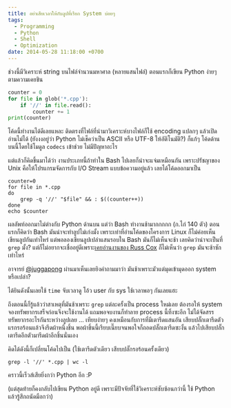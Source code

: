 ```yaml
---
title: อย่าเสียเวลาให้กับลูปที่เรียก System บ่อยๆ
tags:
  - Programming
  - Python
  - Shell
  - Optimization
date: 2014-05-28 11:18:00 +0700
---
```


ช่วงนี้มีวิเคราะห์ string บนไฟล์จำนวนมหาศาล (หลายแสนไฟล์) ตอนแรกก็เขียน Python ง่ายๆ ตามความเคยชิน

``` python
counter = 0
for file in glob('*.cpp'):
    if '//' in file.read():
        counter += 1
print(counter)
```

โค้ดนี้ทำงานได้ดีเลยแหละ ติดตรงที่ไฟล์ที่นำมาวิเคราะห์บางไฟล์ก็ใช้ encoding แปลกๆ แล้วเปิดอ่านไม่ได้ (ยังงงอยู่ว่า Python ไม่เช็คว่าเป็น ASCII หรือ UTF-8 ให้อัติโนมัติ?) ก็แก้ๆ โค้ดด้านบนนี้โดยใช้โมดูล `codecs` เข้าช่วย ไม่มีปัญหาอะไร

แต่แล้วก็คิดขึ้นมาได้ว่า งานประเภทนี้ถ้าทำใน Bash ไปเลยก็น่าจะแจ่มเหมือนกัน เพราะปรัชญาของ Unix คือให้โปรแกรมจัดการกับ I/O Stream แบบข้อความอยู่แล้ว เลยได้โค้ดออกมาเป็น

``` shell
counter=0
for file in *.cpp
do
    grep -q '//' "$file" && : $((counter++))
done
echo $counter
```

ผลลัพท์ออกมาไม่ต่างกับ Python ด้านบน แต่ว่า Bash ทำงานช้ามากกกกก (ก.ไก่ 140 ตัว) ตอนแรกก็คิดว่า Bash มันน่าจะทำลูปไม่เก่งมั้ง เพราะเท่าที่อ่านโค้ดของโครงการ Linux ก็ไม่ค่อยเห็นเขียนลูปกันเท่าไหร่ แต่พอลองเขียนลูปเปล่าแสนรอบใน Bash มันก็ไม่เห็นจะช้า เลยคิดว่าน่าจะเป็นที่ `grep` มั้ง? แต่ก็ไม่อยากจะเชื่ออยู่ดีเพราะ[เคยอ่านงานของ Russ Cox][russ cox regexpl] ก็ไม่เห็นว่า `grep` มันจะช้าซักเท่าไหร่


อาจารย์ [@juggapong][] ผ่านมาเห็นเลยยิงคำถามมาว่า มันช้าเพราะมัวแต่มุดเข้ามุดออก system หรือเปล่า?

ได้ยินดังนั้นเลยใช้ `time` จับเวลาดู โอ้ว user กับ sys ใช้เวลาพอๆ กันเลยแฮะ

ถึงตอนนี้ก็รู้แล้วว่าสาเหตุที่มันช้าเพราะ `grep` แต่ละครั้งเป็น process ใหม่เลย ต้องรอให้ system จองทรัพยากรเสร็จก่อนจึงจะใช้งานได้ แถมพอจบงานก็ทำลาย process นี้ทิ้งซะอีก ไม่ได้จัดสรรทรัพยากรอะไรกันระหว่างลูปเลย ... เทียบง่ายๆ คงเหมือนกับการที่มีเตารีดแสนอัน เสียบปลั๊กเตารีดตัวแรกรอร้อนแล้วจึงรีดผ้าหนึ่งชิ้น พอผ้าชิ้นนี้เรียบเนี๊ยบจนพอใจก็ถอดปลั๊กเตารีดซะงั้น แล้วไปเสียบปลั๊กเตารีดอีกตัวมารีดผ้าอีกชิ้นนั่นเอง

คิดได้ดังนี้ก็เปลี่ยนโค้ดไปเป็น (ใช้เตารีดตัวเดียว เสียบปลั๊กรอร้อนครั้งเดียว)

``` shell
grep -l '//' *.cpp | wc -l
```

คราวนี้เร็วส์เสียยิ่งกว่า Python อีก :P

(แต่สุดท้ายก็คงกลับไปเขียน Python อยู่ดี เพราะมีปัจจัยที่ใช้วิเคราะห์ซับซ้อนกว่านี้ ใช้ Python แล้วรู้สึกถนัดมือกว่า)


[@juggapong]: //twitter.com/juggapong
[russ cox regexpl]: //swtch.com/~rsc/regexp/regexp1.html
